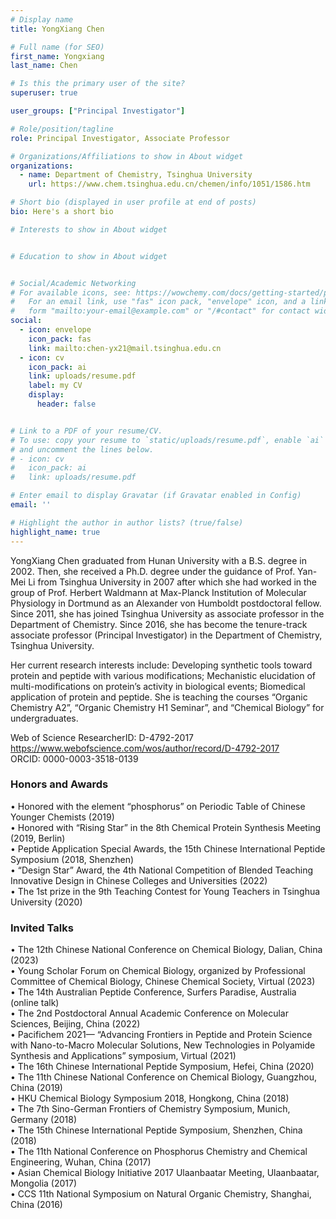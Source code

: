 ```yaml
---
# Display name
title: YongXiang Chen

# Full name (for SEO)
first_name: Yongxiang
last_name: Chen

# Is this the primary user of the site?
superuser: true

user_groups: ["Principal Investigator"]

# Role/position/tagline
role: Principal Investigator, Associate Professor

# Organizations/Affiliations to show in About widget
organizations:
  - name: Department of Chemistry, Tsinghua University
    url: https://www.chem.tsinghua.edu.cn/chemen/info/1051/1586.htm

# Short bio (displayed in user profile at end of posts)
bio: Here's a short bio

# Interests to show in About widget


# Education to show in About widget


# Social/Academic Networking
# For available icons, see: https://wowchemy.com/docs/getting-started/page-builder/#icons
#   For an email link, use "fas" icon pack, "envelope" icon, and a link in the
#   form "mailto:your-email@example.com" or "/#contact" for contact widget.
social:
  - icon: envelope
    icon_pack: fas
    link: mailto:chen-yx21@mail.tsinghua.edu.cn
  - icon: cv
    icon_pack: ai
    link: uploads/resume.pdf
    label: my CV
    display:
      header: false


# Link to a PDF of your resume/CV.
# To use: copy your resume to `static/uploads/resume.pdf`, enable `ai` icons in `params.yaml`,
# and uncomment the lines below.
# - icon: cv
#   icon_pack: ai
#   link: uploads/resume.pdf

# Enter email to display Gravatar (if Gravatar enabled in Config)
email: ''

# Highlight the author in author lists? (true/false)
highlight_name: true
---
```


YongXiang Chen graduated from Hunan University with a B.S. degree in 2002. Then, she received a Ph.D. degree under the guidance of Prof. Yan-Mei Li from Tsinghua University in 2007 after which she had worked in the group of Prof. Herbert Waldmann at Max-Planck Institution of Molecular Physiology in Dortmund as an Alexander von Humboldt postdoctoral fellow. Since 2011, she has joined Tsinghua University as associate professor in the Department of Chemistry. Since 2016, she has become the tenure-track associate professor (Principal Investigator) in the Department of Chemistry, Tsinghua University. 

Her current research interests include: Developing synthetic tools toward protein and peptide with various modifications; Mechanistic elucidation of multi-modifications on protein’s activity in biological events; Biomedical application of protein and peptide.
She is teaching the courses “Organic Chemistry A2”, “Organic Chemistry H1 Seminar”, and “Chemical Biology” for undergraduates. 


Web of Science ResearcherID: D-4792-2017 https://www.webofscience.com/wos/author/record/D-4792-2017 <br>
ORCID: 0000-0003-3518-0139


### Honors and Awards

•	Honored with the element “phosphorus” on Periodic Table of Chinese Younger Chemists (2019)  
•	Honored with “Rising Star” in the 8th Chemical Protein Synthesis Meeting (2019, Berlin)  
•	Peptide Application Special Awards, the 15th Chinese International Peptide Symposium (2018, Shenzhen)  
•	“Design Star” Award, the 4th National Competition of Blended Teaching Innovative Design in Chinese Colleges and Universities (2022)  
•	The 1st prize in the 9th Teaching Contest for Young Teachers in Tsinghua University (2020)  

### Invited Talks
•	The 12th Chinese National Conference on Chemical Biology, Dalian, China (2023)  
•	Young Scholar Forum on Chemical Biology, organized by Professional Committee of Chemical Biology, Chinese Chemical Society, Virtual (2023)  
•	The 14th Australian Peptide Conference, Surfers Paradise, Australia (online talk)   
•	The 2nd Postdoctoral Annual Academic Conference on Molecular Sciences, Beijing, China (2022)  
•	Pacifichem 2021— “Advancing Frontiers in Peptide and Protein Science with Nano-to-Macro Molecular Solutions, New Technologies in Polyamide Synthesis and Applications” symposium, Virtual (2021)  
•	The 16th Chinese International Peptide Symposium, Hefei, China (2020)  
•	The 11th Chinese National Conference on Chemical Biology, Guangzhou, China (2019)  
•	HKU Chemical Biology Symposium 2018, Hongkong, China (2018)  
•	The 7th Sino-German Frontiers of Chemistry Symposium, Munich, Germany (2018)  
•	The 15th Chinese International Peptide Symposium, Shenzhen, China (2018)  
•	The 11th National Conference on Phosphorus Chemistry and Chemical Engineering, Wuhan, China (2017)  
•	Asian Chemical Biology Initiative 2017 Ulaanbaatar Meeting, Ulaanbaatar, Mongolia (2017)  
•	CCS 11th National Symposium on Natural Organic Chemistry, Shanghai, China (2016)  

